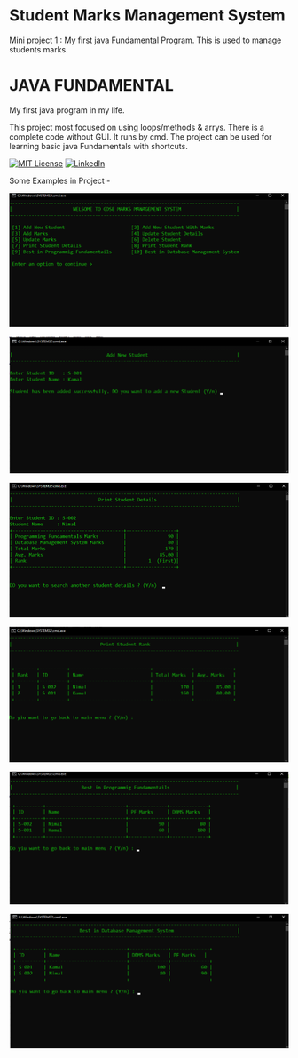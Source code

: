 # Student Marks Management System
Mini project 1 : 
My first java Fundamental Program. This is used to manage students marks.
# JAVA FUNDAMENTAL
My first java program in my life.

This project most focused on using loops/methods & arrys. There is a complete code without GUI. It runs by cmd. The project can be used for learning basic java Fundamentals with shortcuts.

[![MIT License][license-shield]][license-url]
[![LinkedIn][linkedin-shield]][linkedin-url]

Some Examples in Project -

![home page](https://github.com/Prabath159753/StudentMarksManagementSystem/blob/main/examples/homePage.png)

![add new student](https://github.com/Prabath159753/StudentMarksManagementSystem/blob/main/examples/Screenshot%20(82).png)

![print student details](https://github.com/Prabath159753/StudentMarksManagementSystem/blob/main/examples/Screenshot%20(84).png)

![Print Student Rank](https://github.com/Prabath159753/StudentMarksManagementSystem/blob/main/examples/Screenshot%20(88).png)

![Best in Programmig Fundamentails](https://github.com/Prabath159753/StudentMarksManagementSystem/blob/main/examples/Screenshot%20(86).png)

![Best in Database Management System](https://github.com/Prabath159753/StudentMarksManagementSystem/blob/main/examples/Screenshot%20(87).png)



<!-- MARKDOWN LINKS & IMAGES -->
<!-- https://www.markdownguide.org/basic-syntax/#reference-style-links -->
[license-shield]: https://img.shields.io/github/license/othneildrew/Best-README-Template.svg?style=for-the-badge
[license-url]: https://github.com/othneildrew/Best-README-Template/blob/master/LICENSE.txt
[linkedin-shield]: https://img.shields.io/badge/-LinkedIn-black.svg?style=for-the-badge&logo=linkedin&colorB=555
[linkedin-url]: https://www.linkedin.com/in/kavishka-prabath-628485225/
[product-screenshot]: images/screenshot.png
